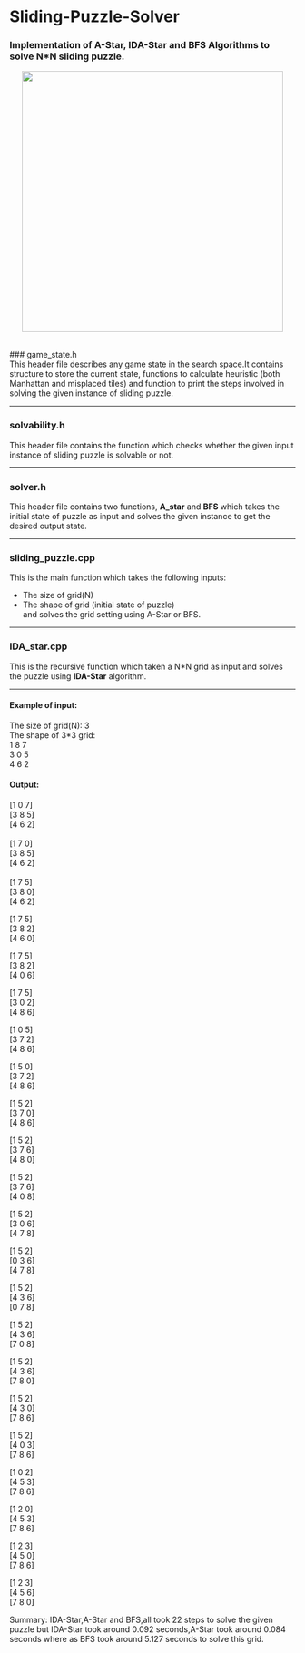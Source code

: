 # Sliding-Puzzle-Solver
### Implementation of A-Star, IDA-Star and BFS Algorithms to solve N*N sliding puzzle.


<p align="center">
  <img width="460" height="460" src="https://miro.medium.com/max/1213/1*YxeZJzfhW4kn5O5wAGbkIg.gif">
</p>
<br />
### game_state.h<br />
This header file describes any game state in the search space.It contains structure to store the current state, functions to calculate heuristic (both Manhattan and misplaced tiles) and function to print the steps involved in solving the given instance of sliding puzzle.
<hr />

### solvability.h <br />
This header file contains the function which checks whether the given input instance of sliding puzzle is solvable or not.
<hr />

### solver.h <br/>
This header file contains two functions, **A_star** and **BFS** which takes the initial state of puzzle as input and solves the given instance to get the desired output state.
<hr />

### sliding_puzzle.cpp <br />
This is the main function which takes the following inputs:<br />
* The size of grid(N) <br />
* The shape of grid (initial state of puzzle) <br />
and solves the grid setting using A-Star or BFS. <br />
<hr />

### IDA_star.cpp <br/>
This is the recursive function which taken a N*N grid as input and solves the puzzle using **IDA-Star** algorithm.
<hr/>

#### Example of input: <br />
The size of grid(N): 3 <br />
The shape of 3*3 grid: <br />
1 8 7 <br />
3 0 5 <br />
4 6 2 <br />

#### Output: <br />
[1  0  7]<br />
[3  8  5]<br />
[4  6  2]<br />
<br/>
[1  7  0]<br />
[3  8  5]<br />
[4  6  2]<br />
<br/>
[1  7  5]<br />
[3  8  0]<br />
[4  6  2]<br />

[1 7 5]<br />
[3 8 2]<br />
[4 6 0]<br />

[1 7 5]<br />
[3 8 2]<br />
[4 0 6]<br />

[1 7 5]<br />
[3 0 2]<br />
[4 8 6]<br />

[1 0 5]<br />
[3 7 2]<br />
[4 8 6]<br />

[1 5 0]<br />
[3 7 2]<br />
[4 8 6]<br />

[1 5 2]<br />
[3 7 0]<br />
[4 8 6]<br />

[1 5 2]<br />
[3 7 6]<br />
[4 8 0]<br />

[1 5 2]<br />
[3 7 6]<br />
[4 0 8]<br />

[1 5 2]<br />
[3 0 6]<br />
[4 7 8]<br />

[1 5 2]<br />
[0 3 6]<br />
[4 7 8]<br />

[1 5 2]<br />
[4 3 6]<br />
[0 7 8]<br />

[1 5 2]<br />
[4 3 6]<br />
[7 0 8]<br />

[1 5 2]<br />
[4 3 6]<br />
[7 8 0]<br />

[1 5 2]<br />
[4 3 0]<br />
[7 8 6]<br />

[1 5 2]<br />
[4 0 3]<br />
[7 8 6]<br />

[1 0 2]<br />
[4 5 3]<br />
[7 8 6]<br />

[1 2 0]<br />
[4 5 3]<br />
[7 8 6]<br />

[1 2 3]<br />
[4 5 0]<br />
[7 8 6]<br />

[1 2 3]<br />
[4 5 6]<br />
[7 8 0]<br />

Summary: IDA-Star,A-Star and BFS,all took 22 steps to solve the given puzzle but IDA-Star took around 0.092 seconds,A-Star took around 0.084 seconds where as BFS took around 5.127 seconds to solve this grid.
